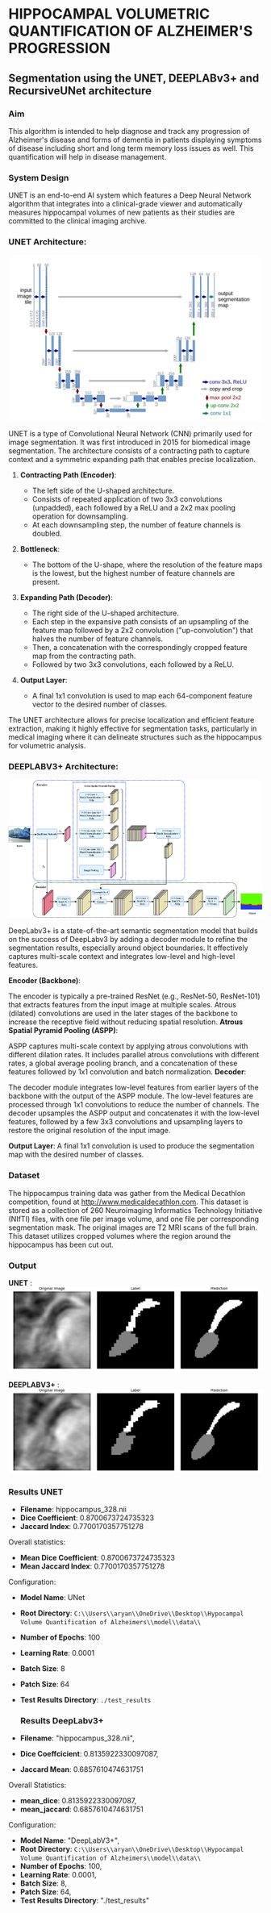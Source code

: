 # HIPPOCAMPAL VOLUMETRIC QUANTIFICATION OF ALZHEIMER'S PROGRESSION

## Segmentation using the UNET, DEEPLABv3+ and RecursiveUNet architecture

### Aim
This algorithm is intended to help diagnose and track any progression of Alzheimer's disease and forms of dementia in patients displaying symptoms of disease including short and long term memory loss issues as well. This quantification will help in disease management.

### System Design

UNET is an end-to-end AI system which features a Deep Neural Network algorithm that integrates into a clinical-grade viewer and automatically measures hippocampal volumes of new patients as their studies are committed to the clinical imaging archive.

### UNET Architecture:
![UNET Architecture](https://github.com/Iaryan-21/Hippocampus_Volumetric_Analysis/blob/main/unet_arch.png)

UNET is a type of Convolutional Neural Network (CNN) primarily used for image segmentation. It was first introduced in 2015 for biomedical image segmentation. The architecture consists of a contracting path to capture context and a symmetric expanding path that enables precise localization.

1. **Contracting Path (Encoder)**:
   - The left side of the U-shaped architecture.
   - Consists of repeated application of two 3x3 convolutions (unpadded), each followed by a ReLU and a 2x2 max pooling operation for downsampling.
   - At each downsampling step, the number of feature channels is doubled.

2. **Bottleneck**:
   - The bottom of the U-shape, where the resolution of the feature maps is the lowest, but the highest number of feature channels are present.

3. **Expanding Path (Decoder)**:
   - The right side of the U-shaped architecture.
   - Each step in the expansive path consists of an upsampling of the feature map followed by a 2x2 convolution ("up-convolution") that halves the number of feature channels.
   - Then, a concatenation with the correspondingly cropped feature map from the contracting path.
   - Followed by two 3x3 convolutions, each followed by a ReLU.

4. **Output Layer**:
   - A final 1x1 convolution is used to map each 64-component feature vector to the desired number of classes.

The UNET architecture allows for precise localization and efficient feature extraction, making it highly effective for segmentation tasks, particularly in medical imaging where it can delineate structures such as the hippocampus for volumetric analysis.


### DEEPLABV3+ Architecture:
![DeepLAbV3+ Architecture](https://github.com/Iaryan-21/Hippocampus_Volumetric_Analysis/blob/main/output/deep_Lab_v3.png)

DeepLabv3+ is a state-of-the-art semantic segmentation model that builds on the success of DeepLabv3 by adding a decoder module to refine the segmentation results, especially around object boundaries. It effectively captures multi-scale context and integrates low-level and high-level features.

**Encoder (Backbone)**:

The encoder is typically a pre-trained ResNet (e.g., ResNet-50, ResNet-101) that extracts features from the input image at multiple scales.
Atrous (dilated) convolutions are used in the later stages of the backbone to increase the receptive field without reducing spatial resolution.
**Atrous Spatial Pyramid Pooling (ASPP)**:

ASPP captures multi-scale context by applying atrous convolutions with different dilation rates.
It includes parallel atrous convolutions with different rates, a global average pooling branch, and a concatenation of these features followed by 1x1 convolution and batch normalization.
**Decoder**:

The decoder module integrates low-level features from earlier layers of the backbone with the output of the ASPP module.
The low-level features are processed through 1x1 convolutions to reduce the number of channels.
The decoder upsamples the ASPP output and concatenates it with the low-level features, followed by a few 3x3 convolutions and upsampling layers to restore the original resolution of the input image.

**Output Layer**:
A final 1x1 convolution is used to produce the segmentation map with the desired number of classes.

### Dataset

The hippocampus training data was gather from the Medical Decathlon competition, found at
http://www.medicaldecathlon.com. This dataset is stored as a collection of 260 Neuroimaging
Informatics Technology Initiative (NIfTI) files, with one file per image volume, and one file per corresponding segmentation mask. The original images are T2 MRI scans of the full brain. This dataset utilizes cropped volumes where the region around the hippocampus has been cut out.

### Output
**UNET** :
![Output Sample](https://github.com/Iaryan-21/Hippocampus_Volumetric_Analysis/blob/main/val_epoch_77_batch_0.png)

**DEEPLABV3+** : 
![Output Sample](https://github.com/Iaryan-21/Hippocampus_Volumetric_Analysis/blob/main/output/DeepLabV3%2B/train_epoch_58_batch_20.png)
### Results UNET

- **Filename**: hippocampus_328.nii
- **Dice Coefficient**: 0.8700673724735323
- **Jaccard Index**: 0.7700170357751278

Overall statistics:

- **Mean Dice Coefficient**: 0.8700673724735323
- **Mean Jaccard Index**: 0.7700170357751278

Configuration:

- **Model Name**: UNet
- **Root Directory**: `C:\\Users\\aryan\\OneDrive\\Desktop\\Hypocampal Volume Quantification of Alzheimers\\model\\data\\`
- **Number of Epochs**: 100
- **Learning Rate**: 0.0001
- **Batch Size**: 8
- **Patch Size**: 64
- **Test Results Directory**: `./test_results`

  ### Results DeepLabv3+

- **Filename**: "hippocampus_328.nii",
- **Dice Coeffcicient**: 0.8135922330097087,
- **Jaccard Mean**: 0.6857610474631751

Overall Statistics:
- **mean_dice**: 0.8135922330097087,
- **mean_jaccard**: 0.6857610474631751
  
Configuration:
- **Model Name**: "DeepLabV3+",
- **Root Directory**: `C:\\Users\\aryan\\OneDrive\\Desktop\\Hypocampal Volume Quantification of Alzheimers\\model\\data\\`
- **Number of Epochs**: 100,
- **Learning Rate**: 0.0001,
- **Batch Size**: 8,
- **Patch Size**: 64,
- **Test Results Directory**: "./test_results"

